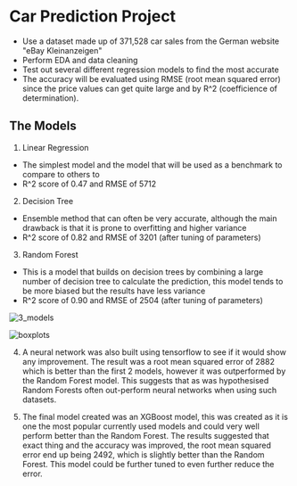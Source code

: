 # Car Prediction Project
* Use a dataset made up of 371,528 car sales from the German website "eBay Kleinanzeigen"
* Perform EDA and data cleaning
* Test out several different regression models to find the most accurate
* The accuracy will be evaluated using RMSE (root mean squared error) since the price values can get quite large and by R^2 (coefficience of determination).

## The Models
1. Linear Regression
* The simplest model and the model that will be used as a benchmark to compare to others to
* R^2 score of 0.47 and RMSE of 5712
2. Decision Tree
* Ensemble method that can often be very accurate, although the main drawback is that it is prone to overfitting and higher variance
* R^2 score of 0.82 and RMSE of 3201 (after tuning of parameters)
3. Random Forest
* This is a model that builds on decision trees by combining a large number of decision tree to calculate the prediction, this model tends to be more biased but the results have less variance
* R^2 score of 0.90 and RMSE of 2504 (after tuning of parameters)


![3_models](https://user-images.githubusercontent.com/67882633/109438921-38aa0080-7a80-11eb-8452-c5defbcea1ae.PNG)

![boxplots](https://user-images.githubusercontent.com/67882633/109438932-4a8ba380-7a80-11eb-8688-728b6b4115fa.PNG)

4. A neural network was also built using tensorflow to see if it would show any improvement. The result was a root mean squared error of 2882 which is better than the first 2 models, however it was outperformed by the Random Forest model. This suggests that as was hypothesised Random Forests often out-perform neural networks when using such datasets.

5. The final model created was an XGBoost model, this was created as it is one the most popular currently used models and could very well perform better than the Random Forest. The results suggested that exact thing and the accuracy was improved, the root mean squared error end up being 2492, which is slightly better than the Random Forest. This model could be further tuned to even further reduce the error.
